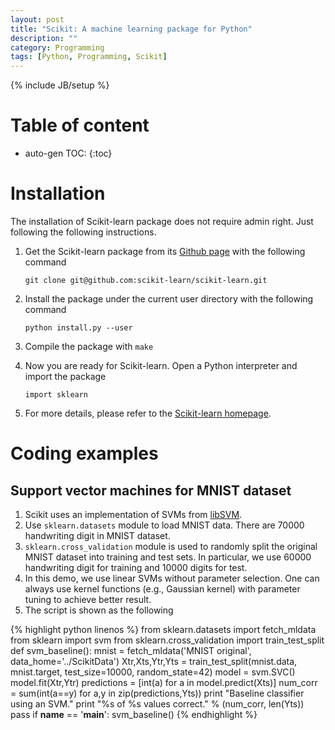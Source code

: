 ```yaml
---
layout: post
title: "Scikit: A machine learning package for Python"
description: ""
category: Programming
tags: [Python, Programming, Scikit]
---
```

{% include JB/setup %}


# Table of content
* auto-gen TOC:
{:toc}

# Installation

The installation of Scikit-learn package does not require admin right. Just following the following instructions. 

1. Get the Scikit-learn package from its [Github page](https://github.com/scikit-learn/scikit-learn) with the following command

   `git clone git@github.com:scikit-learn/scikit-learn.git`

1. Install the package under the current user directory with the following command

   `python install.py --user`

1. Compile the package with `make`

1. Now you are ready for Scikit-learn. Open a Python interpreter and import the package 

   `import sklearn`

1. For more details, please refer to the [Scikit-learn homepage](http://scikit-learn.org/stable/).

# Coding examples

## Support vector machines for MNIST dataset

1. Scikit uses an implementation of SVMs from [libSVM](https://www.csie.ntu.edu.tw/~cjlin/libsvm/).
1. Use `sklearn.datasets` module to load MNIST data. There are 70000 handwriting digit in MNIST dataset.
1. `sklearn.cross_validation` module is used to randomly split the original MNIST dataset into training and test sets. In particular, we use 60000 handwriting digit for training and 10000 digits for test.
1. In this demo, we use linear SVMs without parameter selection. One can always use kernel functions (e.g., Gaussian kernel) with parameter tuning to achieve better result.
1. The script is shown as the following

{% highlight python linenos %}
from sklearn.datasets import fetch_mldata
from sklearn import svm
from sklearn.cross_validation import train_test_split
def svm_baseline():
  mnist = fetch_mldata('MNIST original', data_home='../ScikitData')
  Xtr,Xts,Ytr,Yts = train_test_split(mnist.data, mnist.target, test_size=10000, random_state=42)
  model = svm.SVC()
  model.fit(Xtr,Ytr)
  predictions = [int(a) for a in model.predict(Xts)]
  num_corr = sum(int(a==y) for a,y in zip(predictions,Yts))
  print "Baseline classifier using an SVM."
  print "%s of %s values correct." % (num_corr, len(Yts))
  pass
if __name__ == '__main__':
  svm_baseline()
{% endhighlight %}


